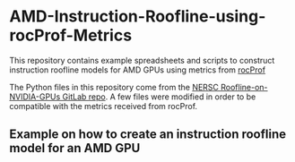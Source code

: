 # AMD-Instruction-Roofline-using-rocProf-Metrics
This repository contains example spreadsheets and scripts to construct instruction roofline models for AMD GPUs using metrics from [rocProf](https://github.com/ROCm-Developer-Tools/rocprofiler)

The Python files in this repository come from the [NERSC Roofline-on-NVIDIA-GPUs GitLab repo](https://gitlab.com/NERSC/roofline-on-nvidia-gpus). A few files were modified in order to be compatible with the metrics received from rocProf.

## Example on how to create an instruction roofline model for an AMD GPU
